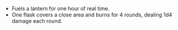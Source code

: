 - Fuels a lantern for one hour of real time. 
- One flask covers a close area and burns for 4 rounds, dealing 1d4 damage each round.
